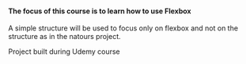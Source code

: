 #### The focus of this course is to learn how to use Flexbox

A simple structure will be used to focus only on flexbox and not on the structure as in the natours project.

Project built during Udemy course
